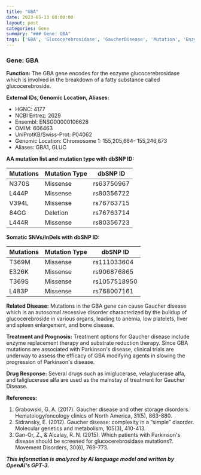 ```yaml
---
title: "GBA"
date: 2023-05-13 00:00:00
layout: post
categories: Gene
summary: "### Gene: GBA"
tags: ['GBA', 'Glucocerebrosidase', 'GaucherDisease', 'Mutation', 'EnzymeReplacementTherapy', 'ParkinsonsDisease', 'DrugResponse', 'GeneticInformationAnalysis']
---
```


### Gene: GBA

**Function:** The GBA gene encodes for the enzyme glucocerebrosidase which is involved in the breakdown of a fatty substance called glucocerebroside. 

**External IDs, Genomic Location, Aliases:**
- HGNC: 4177
- NCBI Entrez: 2629
- Ensembl: ENSG00000106628
- OMIM: 606463
- UniProtKB/Swiss-Prot: P04062
- Genomic Location: Chromosome 1: 155,205,664- 155,246,673
- Aliases: GBA1, GLUC

**AA mutation list and mutation type with dbSNP ID:**

| Mutations | Mutation Type | dbSNP ID |
|-----------|---------------|------------|
|N370S| Missense |rs63750967|
|L444P| Missense |rs80356722|
|V394L| Missense |rs76763715|
|84GG|Deletion|rs76763714|
|L444R|Missense|rs80356723| 

**Somatic SNVs/InDels with dbSNP ID:**

| Mutations | Mutation Type | dbSNP ID |
|-----------|---------------|------------|
| T369M | Missense |rs111033604|
| E326K | Missense | rs906876865|
| T369S | Missense | rs1057518950|
| L483P | Missense | rs768007161|

**Related Disease:** Mutations in the GBA gene can cause Gaucher disease which is an autosomal recessive disorder characterized by the buildup of glucocerebroside in various organs, leading to anemia, low platelets, liver and spleen enlargement, and bone disease.

**Treatment and Prognosis:** Treatment options for Gaucher disease include enzyme replacement therapy and substrate reduction therapy. Since GBA mutations are associated with Parkinson's disease, clinical trials are underway to assess the efficacy of GBA modifying agents in slowing the progression of Parkinson's disease.

**Drug Response:** Several drugs such as imiglucerase, velaglucerase alfa, and taliglucerase alfa are used as the mainstay of treatment for Gaucher Disease.

**References:**
1. Grabowski, G. A. (2017). Gaucher disease and other storage disorders. Hematology/oncology clinics of North America, 31(5), 863-880.
2. Sidransky, E. (2012). Gaucher disease: complexity in a “simple” disorder. Molecular genetics and metabolism, 105(3), 410-413.
3. Gan-Or, Z., & Alcalay, R. N. (2015). Which patients with Parkinson's disease should be screened for glucocerebrosidase mutations?. Movement Disorders, 30(6), 769-773.

**_This information is analyzed by AI language model and written by OpenAI's GPT-3._**